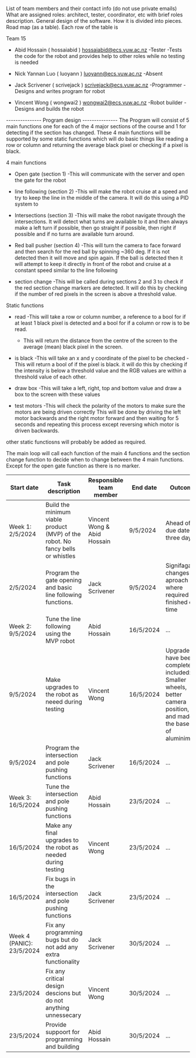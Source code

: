List of team members and their contact info (do not use private emails)
What are assigned roles: architect, tester, coordinator, etc with brief roles description.
General design of the software. How it is divided into pieces.
Road map (as a table). Each row of the table is


Team 15 

- Abid Hossain ( hossaiabid ) hossaiabid@ecs.vuw.ac.nz          -Tester
    -Tests the code for the robot and provides help to other roles while no testing is needed

- Nick Yannan Luo ( luoyann ) luoyann@ecs.vuw.ac.nz             -Absent

- Jack Scrivener ( scrivejack ) scrivejack@ecs.vuw.ac.nz        -Programmer
    -Designs and writes program for robot

- Vincent Wong ( wongwai2 ) wongwai2@ecs.vuw.ac.nz              -Robot builder
    -Designs and builds the robot




--------------- Program design ---------------
The Program will consist of 5 main functions one for each of the 4 major sections of the course and 1 for detecting if
the section has changed. These 4 main functions will be supported by some static functions which will do basic things
like reading a row or column and returning the average black pixel or checking if a pixel is black.

4 main functions 
- Open gate (section 1)
    -This will communicate with the server and open the gate for the robot

- line following (section 2)
    -This will make the robot cruise at a speed and try to keep the line in the middle of the camera. It will
     do this using a PID system to 

- Intersections  (section 3)
    -This will make the robot navigate through the intersections. It will detect what turns are
     available to it and then always make a left turn if possible, then go straight if possible, then
     right if possible and if no turns are available turn around.

- Red ball pusher (section 4)
    -This will turn the camera to face forward and then search for the red ball by spinning ~360 deg. If it is
     not detected then it will move and spin again. If the ball is detected then it will attempt to keep it 
     directly in front of the robot and cruise at a constant speed similar to the line following

- section change
    -This will be called during sections 2 and 3 to check if the red section change markers are detected.
     It will do this by checking if the number of red pixels in the screen is above a threshold value.

Static functions
- read 
    -This will take a row or column number, a reference to a bool for if at least 1 black pixel is detected and a bool
     for if a column or row is to be read. 
    - This will return the distance from the centre of the screen to the average (mean) black pixel in the screen.

- is black 
    -This will take an x and y coordinate of the pixel to be checked
    -This will return a bool of if the pixel is black. it will do this by checking if the intensity is below a threshold
     value and the RGB values are within a threshold value of each other. 

- draw box 
    -This will take a left, right, top and bottom value and draw a box to the screen with these values

- test motors
    -This will check the polarity of the motors to make sure the motors are being driven correctly
     This will be done by driving the left motor backwards and the right motor forward and then waiting for 5 seconds
     and repeating this process except reversing which motor is driven backwards.

other static functiosns will probably be added as required. 

The main loop will call each function of the main 4 functions and the section change function to decide when
to change between the 4 main functions. Except for the open gate function as there is no marker.





| Start date | Task description | Responsible team member | End date | Outcome |
| ------ | ------ | ------ | ------ | ------ |
| Week 1: 2/5/2024| Build the minimum viable product (MVP) of the robot. No fancy bells or whistles| Vincent Wong & Abid Hossain| 9/5/2024| Ahead of due date by three days|
| 2/5/2024|Program the gate opening and basic line following functions.|Jack Scrivener|9/5/2024|Signifagant changes to aproach where required but finished on time|
| Week 2: 9/5/2024|Tune the line following using the MVP robot|Abid Hossain| 16/5/2024|...|
| 9/5/2024|Make upgrades to the robot as neeed during testing| Vincent Wong|16/5/2024 |Upgrades have been completed it included: Smaller wheels, better camera position, and made the base out of aluminimium|
| 9/5/2024|Program the intersection and pole pushing functions |Jack Scrivener |16/5/2024 |...|
| Week 3: 16/5/2024|Tune the intersection and pole pushing functions| Abid Hossain| 23/5/2024|...|
| 16/5/2024|Make any final upgrades to the robot as needed during testing|Vincent Wong| 23/5/2024|...|
| 16/5/2024|Fix bugs in the intersection and pole pushing functions|Jack Scrivener| 23/5/2024|...|
| Week 4 (PANIC): 23/5/2024|Fix any programming bugs but do not add any extra functionality|Jack Scrivener| 30/5/2024|...|
| 23/5/2024|Fix any critical design descions but do not anything unnessecary|Vincent Wong| 30/5/2024|...|
| 23/5/2024|Provide suppoort for programming and building|Abid Hossain| 30/5/2024|...|